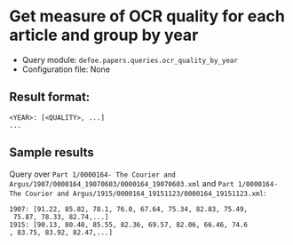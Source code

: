 # Get measure of OCR quality for each article and group by year

* Query module: `defoe.papers.queries.ocr_quality_by_year`
* Configuration file: None

Result format:
----------------------------------------------------------

```
<YEAR>: [<QUALITY>, ...]
...
```

## Sample results

Query over `Part 1/0000164- The Courier and Argus/1907/0000164_19070603/0000164_19070603.xml` and `Part 1/0000164- The Courier and Argus/1915/0000164_19151123/0000164_19151123.xml`:

```
1907: [91.22, 85.82, 78.1, 76.0, 67.64, 75.34, 82.83, 75.49,
 75.87, 78.33, 82.74,...]
1915: [90.13, 80.48, 85.55, 82.36, 69.57, 82.06, 66.46, 74.6
, 83.75, 83.92, 82.47,...]
```
